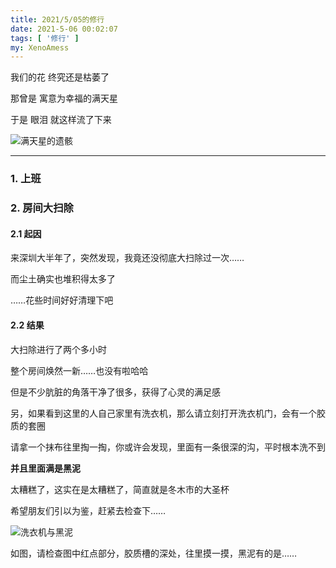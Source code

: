```yaml
---
title: 2021/5/05的修行
date: 2021-5-06 00:02:07
tags: [ '修行' ]
my: XenoAmess
---
```


我们的花 终究还是枯萎了

那曾是 寓意为幸福的满天星

于是 眼泪 就这样流了下来

![满天星的遗骸](/resources/20210505修行/满天星的遗骸.jpg)

---

### 1. 上班

### 2. 房间大扫除

#### 2.1 起因

来深圳大半年了，突然发现，我竟还没彻底大扫除过一次……

而尘土确实也堆积得太多了

……花些时间好好清理下吧

#### 2.2 结果

大扫除进行了两个多小时

整个房间焕然一新……也没有啦哈哈

但是不少肮脏的角落干净了很多，获得了心灵的满足感

另，如果看到这里的人自己家里有洗衣机，那么请立刻打开洗衣机门，会有一个胶质的套圈

请拿一个抹布往里掏一掏，你或许会发现，里面有一条很深的沟，平时根本洗不到

**并且里面满是黑泥**

太糟糕了，这实在是太糟糕了，简直就是冬木市的大圣杯

希望朋友们引以为鉴，赶紧去检查下……

![洗衣机与黑泥](/resources/20210505修行/洗衣机与黑泥.jpg)

如图，请检查图中红点部分，胶质槽的深处，往里摸一摸，黑泥有的是……
